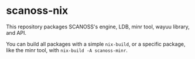 # scanoss-nix

This repository packages SCANOSS's engine, LDB, minr tool, wayuu library, and
API.

You can build all packages with a simple `nix-build`, or a specific package,
like the minr tool, with `nix-build -A scanoss-minr`.
